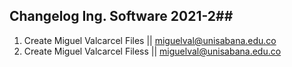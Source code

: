 ## Changelog Ing. Software 2021-2##

1. Create Miguel Valcarcel Files || miguelval@unisabana.edu.co
1. Create Miguel Valcarcel Filess || miguelval@unisabana.edu.co
